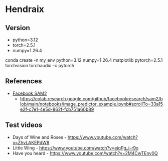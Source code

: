 # Hendraix

## Version

- python=3.12
- torch=2.5.1
- numpy=1.26.4

conda create -n my_env python=3.12 numpy=1.26.4 matplotlib pytorch=2.5.1 torchvision torchaudio -c pytorch

## References

- [Facebook SAM2](https://github.com/facebookresearch/sam2)
  - https://colab.research.google.com/github/facebookresearch/sam2/blob/main/notebooks/image_predictor_example.ipynb#scrollTo=33a15e2f-c7e1-4e5d-862f-fcb751a60b89

## Test videos

- Days of Wine and Roses - https://www.youtube.com/watch?v=ZhvLAKEPdW8
- Little Wing - https://www.youtube.com/watch?v=ejqPg_i-r9o
- Have you heard - https://www.youtube.com/watch?v=2M4CwTEny0Q
